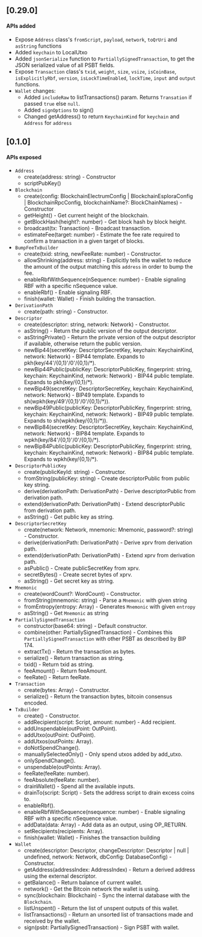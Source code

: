 ## [0.29.0]

#### APIs added
- Expose `Address` class's `fromScript`, `payload`, `network`, `toQrUri` and `asString` functions 
- Added `keychain` to LocalUtxo
- Added `jsonSerialize` function to `PartiallySignedTransaction`, to get the JSON serialized value of all PSBT fields.
- Expose `Transaction` class's  `txid`, `weight`, `size`, `vsize`, `isCoinBase`, `isExplicitlyRbf`, `version`, `isLockTimeEnabled`, `lockTime`, `input` and `output` functions.
- `Wallet` changes:
    - Added `includeRaw` to listTransactions() param. Returns `Transation` if passed `true` else `null`.
    - Added `signOptions` to sign()
    - Changed getAddress() to return `KeychainKind` for `keychain` and `Address` for `address`   


## [0.1.0]

#### APIs exposed
- `Address`
    - create(address: string) - Constructor 
    - scriptPubKey()
- `Blockchain`
    - create(config: BlockchainElectrumConfig | BlockchainEsploraConfig | BlockchainRpcConfig, blockchainName?: BlockChainNames) -  Constructor 
    - getHeight() - Get current height of the blockchain.
    - getBlockHash(height?: number) - Get block hash by block height.
    - broadcast(tx: Transaction) - Broadcast transaction.
    - estimateFee(target: number) - Estimate the fee rate required to confirm a transaction in a given target of blocks.
- `BumpFeeTxBuilder`
    - create(txid: string, newFeeRate: number) - Constructor.
    - allowShrinking(address: string) - Explicitly tells the wallet to reduce the amount of the output matching this `address` in order to bump the  fee. 
    - enableRbfWithSequence(nSequence: number) - Enable signaling RBF with a specific nSequence value.
    - enableRbf() -  Enable signaling RBF.
    - finish(wallet: Wallet) - Finish building the transaction.
- `DerivationPath` 
    - create(path: string) - Constructor.
- `Descriptor` 
    - create(descriptor: string, network: Network) - Constructor.    
    - asString() - Return the public version of the output descriptor.
    - asStringPrivate() - Return the private version of the output descriptor if available, otherwise return the public version.
    - newBip44(secretKey: DescriptorSecretKey, keychain: KeychainKind, network: Network) -  BIP44 template. Expands to pkh(key/44'/{0,1}'/0'/{0,1}/*).
    - newBip44Public(publicKey: DescriptorPublicKey, fingerprint: string, keychain: KeychainKind, network: Network) - BIP44 public template. Expands to 
      pkh(key/{0,1}/*).
    - newBip49(secretKey: DescriptorSecretKey, keychain: KeychainKind, network: Network) - BIP49 template. Expands to sh(wpkh(key/49'/{0,1}'/0'/{0,1}/*)).
    - newBip49Public(publicKey: DescriptorPublicKey, fingerprint: string, keychain: KeychainKind, network: Network) - BIP49 public template. Expands to 
      sh(wpkh(key/{0,1}/*)).
    - newBip84(secretKey: DescriptorSecretKey, keychain: KeychainKind, network: Network) - BIP84 template. Expands to wpkh(key/84'/{0,1}'/0'/{0,1}/*).
    - newBip84Public(publicKey: DescriptorPublicKey, fingerprint: string, keychain: KeychainKind, network: Network) - BIP84 public template. Expands to 
      wpkh(key/{0,1}/*).
- `DescriptorPublicKey`    
    - create(publicKeyId: string) - Constructor.    
    - fromString(publicKey: string) - Create descriptorPublic from public key string. 
    - derive(derivationPath: DerivationPath) - Derive descriptorPublic from derivation path.
    - extend(derivationPath: DerivationPath) - Extend descriptorPublic from derivation path.
    - asString() - Get public key as string.
- `DescriptorSecretKey`
    - create(network: Network, mnemonic: Mnemonic, password?: string) - Constructor.    
    - derive(derivationPath: DerivationPath) - Derive xprv from derivation path. 
    - extend(derivationPath: DerivationPath) - Extend xprv from derivation path.
    - asPublic() - Create publicSecretKey from xprv. 
    - secretBytes() - Create secret bytes of xprv.
    - asString() - Get secret key as string.
- `Mnemonic`
    - create(wordCount?: WordCount) - Constructor.
    - fromString(mnemonic: string) - Parse a `Mnemonic` with given string
    - fromEntropy(entropy: Array<number>) - Generates `Mnemonic` with given `entropy`
    - asString() - Get `Mnemonic` as string
- `PartiallySignedTransaction`
    - constructor(base64: string) -  Default constructor.
    - combine(other: PartiallySignedTransaction) - Combines this `PartiallySignedTransaction` with other PSBT as described by BIP 174.
    - extractTx() - Return the transaction as bytes.
    - serialize() - Return transaction as string.
    - txid() -  Return txid as string.
    - feeAmount() - Return feeAmount.
    - feeRate() - Return feeRate.
- `Transaction`
    - create(bytes: Array<number>) - Constructor.  
    - serialize() - Return the transaction bytes, bitcoin consensus encoded.
- `TxBuilder`
    - create() - Constructor.  
    - addRecipient(script: Script, amount: number) - Add recipient.
    - addUnspendable(outPoint: OutPoint).
    - addUtxo(outPoint: OutPoint).
    - addUtxos(outPoints: Array<OutPoint>).
    - doNotSpendChange().
    - manuallySelectedOnly() - Only spend utxos added by add_utxo.
    - onlySpendChange(). 
    - unspendable(outPoints: Array<OutPoint>).
    - feeRate(feeRate: number).
    - feeAbsolute(feeRate: number).
    - drainWallet() - Spend all the available inputs.
    - drainTo(script: Script) - Sets the address script to drain excess coins to.
    - enableRbf().
    - enableRbfWithSequence(nsequence: number) - Enable signaling RBF with a specific nSequence value. 
    - addData(data: Array<number>) - Add data as an output, using OP_RETURN. 
    - setRecipients(recipients: Array<ScriptAmount>).
    - finish(wallet: Wallet) - Finishes the transaction building
- `Wallet`
    - create(descriptor: Descriptor, changeDescriptor: Descriptor | null | undefined, network: Network, dbConfig: DatabaseConfig) - Constructor.
    - getAddress(addressIndex: AddressIndex) - Return a derived address using the external descriptor.
    - getBalance() - Return balance of current wallet.
    - network() - Get the Bitcoin network the wallet is using.
    - sync(blockchain: Blockchain) - Sync the internal database with the `Blockchain`.
    - listUnspent() -  Return the list of unspent outputs of this wallet. 
    - listTransactions() - Return an unsorted list of transactions made and received by the wallet.
    - sign(psbt: PartiallySignedTransaction) - Sign PSBT with wallet.      
      
 